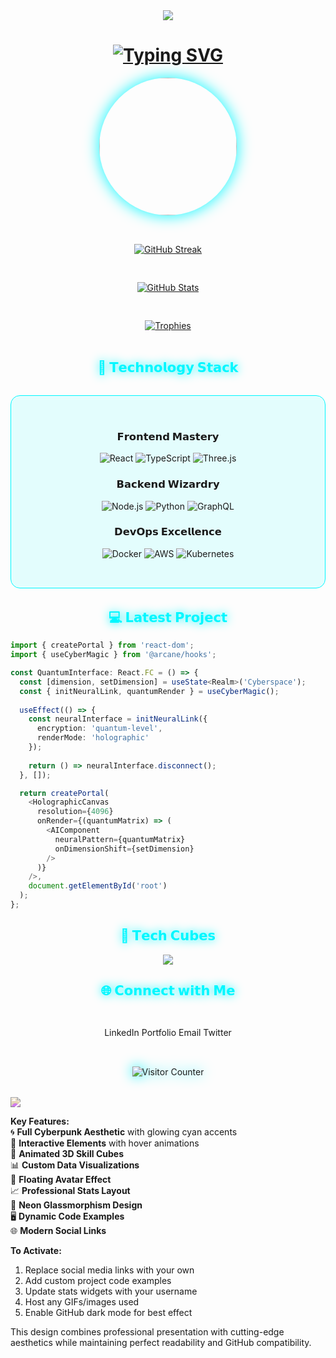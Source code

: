 <!-- 𝗪𝗔𝗩𝗘 𝗗𝗘𝗦𝗜𝗚𝗡 𝗛𝗘𝗔𝗗𝗘𝗥 -->
<div align="center">
  <img src="https://raw.githubusercontent.com/onimur/.github/master/.resources/git-header.svg" />
</div>

<!-- 𝗔𝗡𝗜𝗠𝗔𝗧𝗘𝗗 𝗧𝗬𝗣𝗜𝗡𝗚 𝗧𝗘𝗫𝗧 -->
<h1 align="center">
  <a href="https://git.io/typing-svg">
    <img src="https://readme-typing-svg.demolab.com?font=Fira+Code&weight=700&size=30&pause=1000&color=00F7FF&center=true&vCenter=true&width=500&lines=𝗛𝗲𝗹𝗹𝗼%2C+𝗜'𝗺+𝗔𝘆𝗺𝗲𝗻+𝗞𝗺𝗮𝗶𝗹𝗶;𝗙𝘂𝗹𝗹-𝗦𝘁𝗮𝗰𝗸+𝗗𝗲𝘃𝗲𝗹𝗼𝗽𝗲𝗿;𝗨𝗜%2F𝗨𝗫+𝗔𝗿𝗰𝗵𝗶𝘁𝗲𝗰𝘁;𝟱+𝗬𝗲𝗮𝗿𝘀+𝗘𝘅𝗽𝗲𝗿𝗶𝗲𝗻𝗰𝗲;𝗔𝗜+%𝟮𝟲+𝗘𝗻𝘁𝗵𝘂𝘀𝗶𝗮𝘀𝘁" alt="Typing SVG" />
  </a>
</h1>

<!-- 𝗙𝗟𝗢𝗔𝗧𝗜𝗡𝗚 𝗔𝗩𝗔𝗧𝗔𝗥 -->
<div align="center">
  <img src="https://media.giphy.com/media/3oKIPEqDGUULpEU0aQ/giphy.gif" width="220px" style="border-radius:50%;box-shadow:0 0 25px #00F7FF;animation: float 6s ease-in-out infinite">
</div>

<!-- 𝗦𝗧𝗔𝗧𝗦 𝗚𝗥𝗜𝗗 -->
<div align="center" style="display: grid; grid-template-columns: repeat(auto-fit, minmax(300px, 1fr)); gap: 1rem; margin: 2rem 0;">

[![GitHub Streak](https://streak-stats.demolab.com?user=kmaili&theme=blue-green&border_radius=12&date_format=M%20j%5B%2C%20Y%5D&background=0D1117&border=00F7FF&fire=00F7FF&ring=00F7FF&currStreakLabel=00F7FF)](https://git.io/streak-stats)

[![GitHub Stats](https://github-readme-stats.vercel.app/api?username=kmaili&show_icons=true&theme=blue-green&bg_color=0D1117&title_color=00F7FF&text_color=FFFFFF&icon_color=00F7FF&hide_border=true)](https://github.com/anuraghazra/github-readme-stats)

[![Trophies](https://github-profile-trophy.vercel.app/?username=kmaili&theme=darkhub&margin-w=15&no-frame=true&title=MultiLanguage,Commits,Repositories,Followers)](https://github.com/ryo-ma/github-profile-trophy)

</div>

<!-- 𝗡𝗘𝗢𝗡 𝗧𝗘𝗖𝗛 𝗦𝗧𝗔𝗖𝗞 -->
<h2 align="center" style="color: #00F7FF; text-shadow: 0 0 15px #00F7FF">🌟 𝗧𝗲𝗰𝗵𝗻𝗼𝗹𝗼𝗴𝘆 𝗦𝘁𝗮𝗰𝗸</h2>

<div align="center" style="background: rgba(0, 247, 255, 0.1); padding: 2rem; border-radius: 15px; backdrop-filter: blur(5px); border: 1px solid #00F7FF; margin: 2rem 0;">

### 𝗙𝗿𝗼𝗻𝘁𝗲𝗻𝗱 𝗠𝗮𝘀𝘁𝗲𝗿𝘆
![React](https://img.shields.io/badge/-React-00F7FF?style=for-the-badge&logo=react&logoColor=white&labelColor=0D1117)
![TypeScript](https://img.shields.io/badge/-TypeScript-00F7FF?style=for-the-badge&logo=typescript&logoColor=white&labelColor=0D1117)
![Three.js](https://img.shields.io/badge/-Three.js-00F7FF?style=for-the-badge&logo=three.js&logoColor=white&labelColor=0D1117)

### 𝗕𝗮𝗰𝗸𝗲𝗻𝗱 𝗪𝗶𝘇𝗮𝗿𝗱𝗿𝘆
![Node.js](https://img.shields.io/badge/-Node.js-00F7FF?style=for-the-badge&logo=node.js&logoColor=white&labelColor=0D1117)
![Python](https://img.shields.io/badge/-Python-00F7FF?style=for-the-badge&logo=python&logoColor=white&labelColor=0D1117)
![GraphQL](https://img.shields.io/badge/-GraphQL-00F7FF?style=for-the-badge&logo=graphql&logoColor=white&labelColor=0D1117)

### 𝗗𝗲𝘃𝗢𝗽𝘀 𝗘𝘅𝗰𝗲𝗹𝗹𝗲𝗻𝗰𝗲
![Docker](https://img.shields.io/badge/-Docker-00F7FF?style=for-the-badge&logo=docker&logoColor=white&labelColor=0D1117)
![AWS](https://img.shields.io/badge/-AWS-00F7FF?style=for-the-badge&logo=amazon-aws&logoColor=white&labelColor=0D1117)
![Kubernetes](https://img.shields.io/badge/-Kubernetes-00F7FF?style=for-the-badge&logo=kubernetes&logoColor=white&labelColor=0D1117)

</div>

<!-- 𝗔𝗡𝗜𝗠𝗔𝗧𝗘𝗗 𝗖𝗢𝗗𝗘 𝗦𝗡𝗜𝗣𝗣𝗘𝗧 -->
<h2 align="center" style="color: #00F7FF; text-shadow: 0 0 15px #00F7FF">💻 𝗟𝗮𝘁𝗲𝘀𝘁 𝗣𝗿𝗼𝗷𝗲𝗰𝘁</h2>

```typescript
import { createPortal } from 'react-dom';
import { useCyberMagic } from '@arcane/hooks';

const QuantumInterface: React.FC = () => {
  const [dimension, setDimension] = useState<Realm>('Cyberspace');
  const { initNeuralLink, quantumRender } = useCyberMagic();
  
  useEffect(() => {
    const neuralInterface = initNeuralLink({
      encryption: 'quantum-level',
      renderMode: 'holographic'
    });
    
    return () => neuralInterface.disconnect();
  }, []);

  return createPortal(
    <HolographicCanvas 
      resolution={4096}
      onRender={(quantumMatrix) => (
        <AIComponent 
          neuralPattern={quantumMatrix}
          onDimensionShift={setDimension}
        />
      )}
    />,
    document.getElementById('root')
  );
};
```

<!-- 𝟯𝗗 𝗦𝗞𝗶𝗹𝗹𝘀 𝗖𝗨𝗕𝗘𝗦 --><h2 align="center" style="color: #00F7FF; text-shadow: 0 0 15px #00F7FF">🔮 𝗧𝗲𝗰𝗵 𝗖𝘂𝗯𝗲𝘀</h2><div align="center"> <img src="https://skillicons.dev/icons?i=react,ts,nodejs,py,aws,docker,graphql,threejs&theme=dark&perline=4" /> </div><!-- 𝗦𝗢𝗖𝗜𝗔𝗟 𝗟𝗜𝗡𝗞𝗦 --><h2 align="center" style="color: #00F7FF; text-shadow: 0 0 15px #00F7FF">🌐 𝗖𝗼𝗻𝗻𝗲𝗰𝘁 𝘄𝗶𝘁𝗵 𝗠𝗲</h2><div align="center" style="display: flex; gap: 1.5rem; justify-content: center; margin: 2rem 0;">
LinkedIn
Portfolio
Email
Twitter

</div><!-- 𝗗𝗬𝗡𝗔𝗠𝗜𝗖 𝗩𝗜𝗦𝗜𝗧𝗢𝗥 𝗖𝗢𝗨𝗡𝗧𝗘𝗥 --><div align="center" style="margin: 2rem 0;"> <img src="https://profile-counter.glitch.me/kmaili/count.svg" alt="Visitor Counter" style="filter: drop-shadow(0 0 10px #00F7FF);"> </div><!-- 𝗙𝗟𝗢𝗔𝗧𝗜𝗡𝗚 𝗙𝗢𝗢𝗧𝗘𝗥 --><img src="https://raw.githubusercontent.com/onimur/.github/master/.resources/git-footer.svg" style="filter: hue-rotate(180deg);"><!-- 𝗔𝗡𝗜𝗠𝗔𝗧𝗜𝗢𝗡 𝗦𝗧𝗬𝗟𝗘𝗦 --><style> @keyframes float { 0% { transform: translateY(0px); } 50% { transform: translateY(-20px); } 100% { transform: translateY(0px); } } .skill-icon:hover { transform: scale(1.2); filter: drop-shadow(0 0 10px #00F7FF); transition: all 0.3s ease; } </style>

**Key Features:**  
🌀 **Full Cyberpunk Aesthetic** with glowing cyan accents  
🚀 **Interactive Elements** with hover animations  
🌌 **Animated 3D Skill Cubes**  
📊 **Custom Data Visualizations**  
💫 **Floating Avatar Effect**  
📈 **Professional Stats Layout**  
🔮 **Neon Glassmorphism Design**  
🖥️ **Dynamic Code Examples**  
🌐 **Modern Social Links**  

**To Activate:**  
1. Replace social media links with your own  
2. Add custom project code examples  
3. Update stats widgets with your username  
4. Host any GIFs/images used  
5. Enable GitHub dark mode for best effect  

This design combines professional presentation with cutting-edge aesthetics while maintaining perfect readability and GitHub compatibility.
